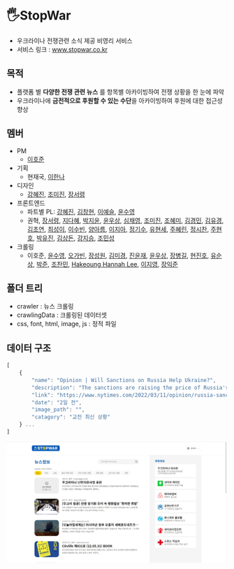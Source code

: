 # 🖐StopWar
- 우크라이나 전쟁관련 소식 제공 비영리 서비스
- 서비스 링크 : www.stopwar.co.kr

## 목적
- 플랫폼 별 **다양한 전쟁 관련 뉴스** 를 항목별 아카이빙하여 전쟁 상황을 한 눈에 파악
- 우크라이나에 **금전적으로 후원할 수 있는 수단**을 아카이빙하여 후원에 대한 접근성 향상
 
## 멤버
- PM
    - [이호준](https://github.com/paullabkorea)
- 기획
    - 현재국, [이한나](https://github.com/yeeehannah)
- 디자인
    - [강혜진](https://github.com/dreamfulbud), [조미진](https://github.com/mmcho122), [장서령](https://github.com/beurmuz)
- 프론트엔드
    - 파트별 PL: [강혜진](https://github.com/dreamfulbud), [김창현](https://github.com/kimtothechang), [이예슬](https://github.com/Leemainsw), [윤수영](https://github.com/ddooyn)
    - 권혁, [장서령](https://github.com/beurmuz), [지다혜](https://github.com/daaahailey), [박지윤](https://github.com/junep16), [윤우상](https://github.com/yws1502), [심채영](https://github.com/chaengs), [조미진](https://github.com/mmcho122), [조혜미](https://github.com/JoHyemi), [김경민](https://github.com/View-Studio), [김유경](https://github.com/kimyou1102), [김초연](https://github.com/vnfdusdl), [최성이](https://github.com/choisung2), [이수빈](https://github.com/Stephanie9349), [양아름](https://github.com/areumsheep), [이지아](https://github.com/zeroto99), [정기수](https://github.com/Jeong-ki), [유현세](https://github.com/Mangopapa1), [주혜린](https://github.com/HyeRrin), [정시찬](https://github.com/sichan1301), [주현호](https://github.com/hyjoo1226), [박유진](https://github.com/yoojin-park19), [김상돈](https://github.com/Sangdon1029), [강지승](https://github.com/jiseung-kang), [조민성](https://github.com/kkumtree)
- 크롤링
    - 이호준, [윤수영](https://github.com/ddooyn), [오가빈](https://github.com/gabiiiiiiii), [장성원](https://github.com/jjangsungwon), [김미경](https://github.com/rmfosem613), [진윤재](https://github.com/jinyun3075), [윤우상](https://github.com/yws1502), [장병길](https://github.com/krgil), [현진호](https://github.com/neverlish), [유순상](https://github.com/yooss2006), [박준](https://github.com/Penguin-God), [조찬민](https://github.com/jochanmin), [Hakeoung Hannah Lee](https://github.com/HakeoungLee), [이지영](https://github.com/gygy7151), [장익준](https://github.com/jangjo123)

## 폴더 트리
* crawler : 뉴스 크롤링
* crawlingData : 크롤링된 데이터셋
* css, font, html, image, js : 정적 파일

## 데이터 구조
```javascript
[
    {
        "name": "Opinion | Will Sanctions on Russia Help Ukraine?",
        "description": "The sanctions are raising the price of Russia's belligerence and can \ndegrade its capacity to pursue this campaign of terror, or others,...",
        "link": "https://www.nytimes.com/2022/03/11/opinion/russia-sanctions.html",
        "date": "2일 전",
        "image_path": "",
        "catagory": "교전 최신 상황"
    } ...
]
``` 
![stopwar](./stopwar.jpg)
